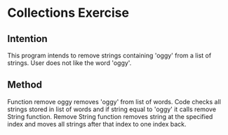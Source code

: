 # Collections Exercise

## Intention

This program intends to remove strings containing 'oggy' from a list of strings.
User does not like the word 'oggy'.

## Method

Function remove oggy removes 'oggy' from list of words.
Code checks all strings stored in list of words and if string equal to 'oggy'
it calls remove String function. Remove String function removes string at the
specified index and moves all strings after that index to one index back.
